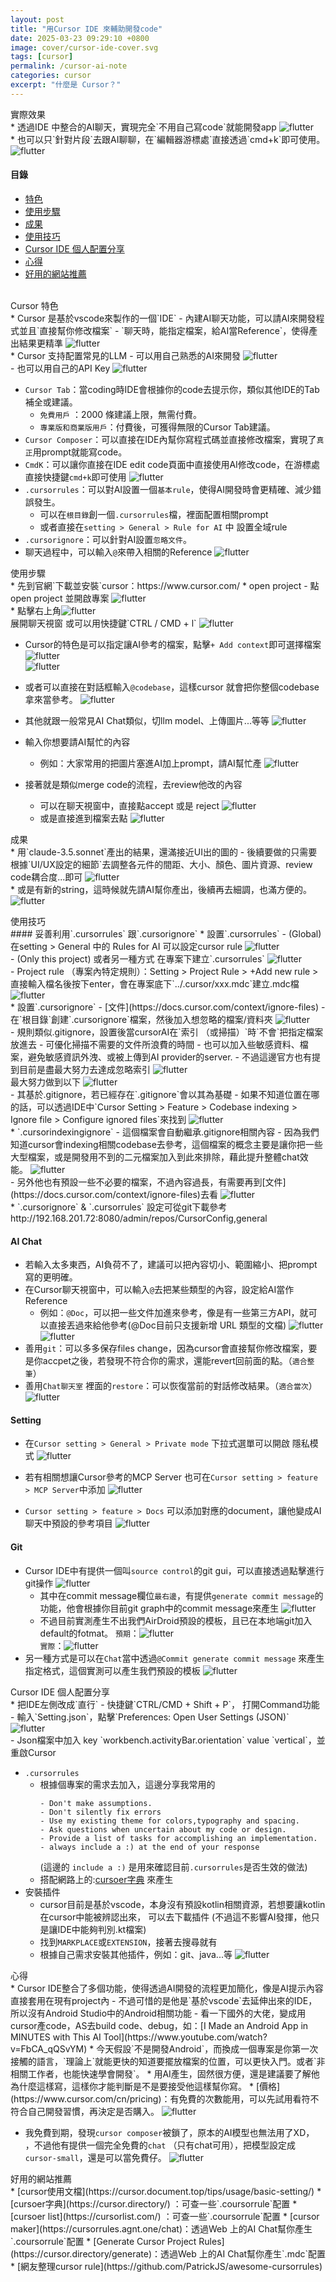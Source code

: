 ```yaml
---
layout: post
title: "用Cursor IDE 來輔助開發code"
date: 2025-03-23 09:29:10 +0800
image: cover/cursor-ide-cover.svg
tags: [cursor]
permalink: /cursor-ai-note
categories: cursor
excerpt: "什麼是 Cursor？"
---
```


<div class="c-border-main-title-2">實際效果</div>
* 透過IDE 中整合的AI聊天，實現完全`不用自己寫code`就能開發app
<img src="/images/cursor/001.gif" alt="flutter"><br>
* 也可以只`針對片段`去跟AI聊聊，在`編輯器游標處`直接透過`cmd+k`即可使用。
<img src="/images/cursor/002.png" alt="flutter"><br>

#### 目錄
* [特色](#feature)
* [使用步驟](#usage-steps)
* [成果](#results)
* [使用技巧](#tips)
* [Cursor IDE 個人配置分享](#personal-config)
* [心得](#thoughts)
* [好用的網站推薦](#useful-sites)

<br>
<a id="feature"></a>
<div class="c-border-main-title-2">Cursor 特色</div>
* Cursor 是基於vscode來製作的一個`IDE`
  - 內建AI聊天功能，可以請AI來開發程式並且`直接幫你修改檔案`
  - `聊天時，能指定檔案，給AI當Reference`，使得產出結果更精準
  <img src="/images/cursor/003.png" alt="flutter"><br>
* Cursor 支持配置常見的LLM
   - 可以用自己熟悉的AI來開發
<img src="/images/cursor/004.png" alt="flutter"><br>
   - 也可以用自己的API Key
<img src="/images/cursor/005.png" alt="flutter"><br>

* `Cursor Tab`：當coding時IDE會根據你的code去提示你，類似其他IDE的Tab補全或建議。
    - `免費用戶` ：2000 條建議上限，無需付費。
    - `專業版和商業版用戶`：付費後，可獲得無限的Cursor Tab建議。
* `Cursor Composer`：可以直接在IDE內幫你寫程式碼並直接修改檔案，實現了`真正`用prompt就能寫code。
* `CmdK`：可以讓你直接在IDE edit code頁面中直接使用AI修改code，在游標處直接快捷鍵`cmd+k`即可使用
  <img src="/images/cursor/006.png" alt="flutter"><br>
* `.cursorrules`：可以對AI設置一個`基本rule`，使得AI開發時會更精確、減少錯誤發生。
    - 可以在`根目錄`創一個`.cursorrules`檔，裡面配置相關prompt
    - 或者直接在`setting > General > Rule for AI` 中 設置全域rule
* `.cursorignore`：可以針對AI設置`忽略文件`。
* 聊天過程中，可以輸入`@`來帶入相關的Reference
  <img src="/images/cursor/007.png" alt="flutter"><br>

<a id="usage-steps"></a>
<div class="c-border-main-title-2">使用步驟</div>
* 先到官網`下載並安裝`cursor：https://www.cursor.com/
* open project
    - 點 open project 並開啟專案
      <img src="/images/cursor/008.png" alt="flutter"><br>
* 點擊右上角<img src="/images/cursor/009.png" alt="flutter"><br>展開聊天視窗
  或可以用快捷鍵`CTRL / CMD + l`
  <img src="/images/cursor/010.png" alt="flutter"><br>

* Cursor的特色是可以指定讓AI參考的檔案，點擊`+ Add context`即可選擇檔案
  <img src="/images/cursor/011.png" alt="flutter"><br>
  <img src="/images/cursor/012.png" alt="flutter"><br>

* 或者可以直接在對話框輸入`@codebase`，這樣cursor 就會把你整個codebase拿來當參考。
  <img src="/images/cursor/013.png" alt="flutter"><br>

* 其他就跟一般常見AI Chat類似，切llm model、上傳圖片...等等
  <img src="/images/cursor/014.png" alt="flutter"><br>

* 輸入你想要請AI幫忙的內容
    - 例如：大家常用的把圖片塞進AI加上prompt，請AI幫忙產
      <img src="/images/cursor/015.png" alt="flutter"><br>
* 接著就是類似merge code的流程，去review他改的內容
    - 可以在聊天視窗中，直接點accept 或是 reject
      <img src="/images/cursor/016.png" alt="flutter"><br>
    - 或是直接進到檔案去點
      <img src="/images/cursor/017.png" alt="flutter"><br>

<a id="results"></a>
<div class="c-border-main-title-2">成果</div>
* 用`claude-3.5.sonnet`產出的結果，還滿接近UI出的圖的
    - 後續要做的只需要根據`UI/UX設定的細節`去調整各元件的間距、大小、顏色、圖片資源、review code耦合度...即可
      <img src="/images/cursor/018.png" alt="flutter"><br>
* 或是有新的string，這時候就先請AI幫你產出，後續再去細調，也滿方便的。
  <img src="/images/cursor/019.png" alt="flutter"><br>

<a id="tips"></a>
<div class="c-border-main-title-2">使用技巧</div>
#### 妥善利用`.cursorrules` 跟`.cursorignore`
* 設置`.cursorrules`
    - (Global) 在setting > General 中的 Rules for AI 可以設定cursor rule
      <img src="/images/cursor/020.png" alt="flutter"><br>
    - (Only this project) 或者另一種方式 在專案下建立`.cursorrules`
      <img src="/images/cursor/021.png" alt="flutter"><br>
    - Project rule （專案內特定規則）：Setting > Project Rule > +Add new rule > 直接輸入檔名後按下enter，會在專案底下`../.cursor/xxx.mdc`建立.mdc檔
      <img src="/images/cursor/022.png" alt="flutter"><br>
* 設置`.cursorignore`
    - [文件](https://docs.cursor.com/context/ignore-files)
    - 在`根目錄`創建`.cursorignore`檔案，然後加入想忽略的檔案/資料夾
      <img src="/images/cursor/023.png" alt="flutter"><br>
    - 規則類似.gitignore，設置後當cursorAI在`索引 （或掃描）`時`不會`把指定檔案放進去
        - 可優化掃描不需要的文件所浪費的時間
        - 也可以加入些敏感資料、檔案，避免敏感資訊外洩、或被上傳到AI provider的server.
        - 不過這邊官方也有提到目前是盡最大努力去達成忽略索引
          <img src="/images/cursor/024.png" alt="flutter"><br>
          最大努力做到以下
          <img src="/images/cursor/025.png" alt="flutter"><br>
    - 其基於.gitignore，若已經存在`.gitignore`會以其為基礎
    - 如果不知道位置在哪的話，可以透過IDE中`Cursor Setting > Feature > Codebase indexing > Ignore file > Configure ignored files`來找到
      <img src="/images/cursor/026.png" alt="flutter"><br>
* `.cursorindexingignore`
    - 這個檔案會自動繼承.gitignore相關內容
        - 因為我們知道cursor會indexing相關codebase去參考，這個檔案的概念主要是讓你把一些大型檔案，或是開發用不到的二元檔案加入到此來排除，藉此提升整體chat效能。
          <img src="/images/cursor/027.png" alt="flutter"><br>
    - 另外他也有預設一些不必要的檔案，不過內容過長，有需要再到[文件](https://docs.cursor.com/context/ignore-files)去看
      <img src="/images/cursor/028.png" alt="flutter"><br>
* `.cursorignore` & `.cursorrules` 設定可從git下載參考
  http://192.168.201.72:8080/admin/repos/CursorConfig,general

#### AI Chat
* 若輸入太多東西，AI負荷不了，建議可以把內容切小、範圍縮小、把prompt寫的更明確。
* 在Cursor聊天視窗中，可以輸入`@`去把某些類型的內容，設定給AI當作Reference
    - 例如：`@Doc`，可以把一些文件加進來參考，像是有一些第三方API，就可以直接丟過來給他參考(@Doc目前只支援新增 URL 類型的文檔)
      <img src="/images/cursor/029.png" alt="flutter"><br>
      <img src="/images/cursor/030.png" alt="flutter"><br>
* 善用`git`：可以多多保存files change，因為cursor會直接幫你修改檔案，要是你accpet之後，若發現不符合你的需求，還能revert回前面的點。（`適合整筆`）
* 善用`Chat聊天室` 裡面的`restore`：可以恢復當前的對話修改結果。（`適合當次`）
  <img src="/images/cursor/031.png" alt="flutter"><br>

#### Setting
* 在`Cursor setting > General > Private mode` 下拉式選單可以開啟 隱私模式
  <img src="/images/cursor/032.png" alt="flutter"><br>

* 若有相關想讓Cursor參考的MCP Server 也可在`Cursor setting > feature > MCP Server`中添加
  <img src="/images/cursor/033.png" alt="flutter"><br>

* `Cursor setting > feature > Docs` 可以添加對應的document，讓他變成AI聊天中預設的參考項目
  <img src="/images/cursor/034.png" alt="flutter"><br>

#### Git

* Cursor IDE中有提供一個叫`source control`的git gui，可以直接透過點擊進行git操作
  <img src="/images/cursor/035.png" alt="flutter"><br>
    - 其中在commit message欄位`最右邊`，有提供`generate commit message`的功能，他會根據你目前git graph中的commit message來產生
      <img src="/images/cursor/036.png" alt="flutter"><br>
    - 不過目前實測產生不出我們AirDroid預設的模板，且已在本地端git加入default的fotmat。
      `預期`：<img src="/images/cursor/037.png" alt="flutter"><br>
      `實際`：<img src="/images/cursor/038.png" alt="flutter"><br>
* 另一種方式是可以在`Chat`當中透過`@Commit generate commit message` 來產生指定格式，這個實測可以產生我們預設的模板
  <img src="/images/cursor/039.png" alt="flutter"><br>

<a id="personal-config"></a>
<div class="c-border-main-title-2">Cursor IDE 個人配置分享</div>
* 把IDE左側改成`直行`
    - 快捷鍵`CTRL/CMD + Shift + P`， 打開Command功能
    - 輸入`Setting.json`，點擊`Preferences: Open User Settings (JSON)`
      <img src="/images/cursor/040.png" alt="flutter"><br>
    - Json檔案中加入 key `workbench.activityBar.orientation` value `vertical`，並重啟Cursor

* `.cursorrules`
    - 根據個專案的需求去加入，這邊分享我常用的
      ```
      - Don't make assumptions. 
      - Don't silently fix errors
      - Use my existing theme for colors,typography and spacing. 
      - Ask questions when uncertain about my code or design. 
      - Provide a list of tasks for accomplishing an implementation.
      - always include a :) at the end of your response
      ```
      (這邊的 `include a :)` 是用來確認目前`.cursorrules`是否生效的做法)
    - 搭配網路上的:[cursoer字典](https://cursor.directory/)  來產生
* 安裝插件
    - cursor目前是基於vscode，本身沒有預設kotlin相關資源，若想要讓kotlin在cursor中能被辨認出來，
      可以去下載插件 (不過這不影響AI發揮，他只是讓IDE中能夠判別.kt檔案)
    - 找到`MARKPLACE`或`EXTENSION`，接著去搜尋就有
    - 根據自己需求安裝其他插件，例如：git、java...等
      <img src="/images/cursor/041.png" alt="flutter"><br>

<a id="thoughts"></a>
<div class="c-border-main-title-2">心得</div>
* Cursor IDE整合了多個功能，使得透過AI開發的流程更加簡化，像是AI提示內容直接套用在現有project內
    - 不過可惜的是他是`基於vscode`去延伸出來的IDE，所以沒有Android Studio中的Android相關功能
    - 看一下國外的大佬，變成用cursor產code，AS去build code、debug，如：[I Made an Android App in MINUTES with This AI Tool](https://www.youtube.com/watch?v=FbCA_qQSvYM)
* 今天假設`不是開發Android`，而換成一個專案是你第一次接觸的語言，`理論上`就能更快的知道要擺放檔案的位置，可以更快入門。或者`非相關工作者，也能快速學會開發`。
* 用AI產生，固然很方便，還是建議要了解他為什麼這樣寫，這樣你才能判斷是不是要接受他這樣幫你寫。
* [價格](https://www.cursor.com/cn/pricing)：有免費的次數能用，可以先試用看符不符合自己開發習慣，再決定是否購入。
  <img src="/images/cursor/042.png" alt="flutter"><br>

* 我免費到期，發現`cursor composer`被鎖了，原本的AI模型也無法用了XD，
  ，不過他有提供一個完全免費的`chat` （只有chat可用），把模型設定成`cursor-small`，還是可以當免費仔。
  <img src="/images/cursor/043.png" alt="flutter"><br>

<a id="useful-sites"></a>
<div class="c-border-main-title-2">好用的網站推薦</div>
* [cursor使用文檔](https://cursor.document.top/tips/usage/basic-setting/)
* [cursoer字典](https://cursor.directory/) ：可查一些`.coursorrule`配置
* [cursoer list](https://cursorlist.com/) ：可查一些`.coursorrule`配置
* [cursor maker](https://cursorrules.agnt.one/chat)：透過Web 上的AI Chat幫你產生`.coursorrule`配置
* [Generate Cursor Project Rules](https://cursor.directory/generate)：透過Web 上的AI Chat幫你產生`.mdc`配置
* [網友整理cursor rule](https://github.com/PatrickJS/awesome-cursorrules)
